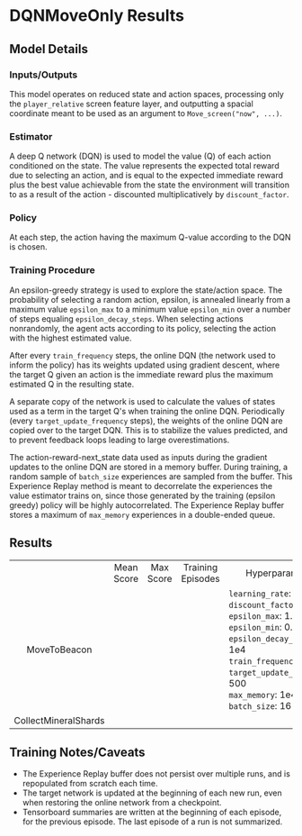 # DQNMoveOnly Results

## Model Details

### Inputs/Outputs
This model operates on reduced state and action spaces, processing only the `player_relative` screen feature layer, and outputting a spacial coordinate meant to be used as an argument to `Move_screen("now", ...)`.

### Estimator
A deep Q network (DQN) is used to model the value (Q) of each action conditioned on the state. The value represents the expected total reward due to selecting an action, and is equal to the expected immediate reward plus the best value achievable from the state the environment will transition to as a result of the action - discounted multiplicatively by `discount_factor`.

### Policy
At each step, the action having the maximum Q-value according to the DQN is chosen.

### Training Procedure
An epsilon-greedy strategy is used to explore the state/action space. The probability of selecting a random action, epsilon, is annealed linearly from a maximum value `epsilon_max` to a minimum value `epsilon_min` over a number of steps equaling `epsilon_decay_steps`. When selecting actions nonrandomly, the agent acts according to its policy, selecting the action with the highest estimated value.

After every `train_frequency` steps, the online DQN (the network used to inform the policy) has its weights updated using gradient descent, where the target Q given an action is the immediate reward plus the maximum estimated Q in the resulting state.

A separate copy of the network is used to calculate the values of states used as a term in the target Q's when training the online DQN. Periodically (every `target_update_frequency` steps), the weights of the online DQN are copied over to the target DQN. This is to stabilize the values predicted, and to prevent feedback loops leading to large overestimations.

The action-reward-next_state data used as inputs during the gradient updates to the online DQN are stored in a memory buffer. During training, a random sample of `batch_size` experiences are sampled from the buffer. This Experience Replay method is meant to decorrelate the experiences the value estimator trains on, since those generated by the training (epsilon greedy) policy will be highly autocorrelated. The Experience Replay buffer stores a maximum of `max_memory` experiences in a double-ended queue.

## Results
<table align="center">
  <tr>
    <td align="center"></td>
    <td align="center">Mean Score</td>
    <td align="center">Max Score</td>
    <td align="center">Training Episodes</td>
    <td align="center">Hyperparameters</td>
    <td align="center">Checkpoint</td>
    <td align="center">Notes</td>

  </tr>
  <tr>
    <td align="center">MoveToBeacon</td>
    <td align="center"></td>
    <td align="center"></td>
    <td align="center"></td>
    <td align="left"><code>learning_rate</code>: 1e-5<br>
                       <code>discount_factor</code>: 0.95<br>
                       <code>epsilon_max</code>: 1.0<br>
                       <code>epsilon_min</code>: 0.01<br>
                       <code>epsilon_decay_steps</code>: 1e4<br>
                       <code>train_frequency</code>> 1<br>
                       <code>target_update_frequency</code>: 500<br>
                       <code>max_memory</code>: 1e4<br>
                       <code>batch_size</code>: 16
                     </td>
    <td align="center"></td>
    <td align="center">`step_mul` flag set to 16 during training</td>
  </tr>
  <tr>
    <td align="center">CollectMineralShards</td>
    <td align="center"></td>
    <td align="center"></td>
    <td align="center"></td>
    <td align="left"></td>
    <td align="center"></td>
    <td align="center"></td>
  </tr>
</table>

## Training Notes/Caveats
* The Experience Replay buffer does not persist over multiple runs, and is repopulated from scratch each time.
* The target network is updated at the beginning of each new run, even when restoring the online network from a checkpoint.
* Tensorboard summaries are written at the beginning of each episode, for the previous episode. The last episode of a run is not summarized.